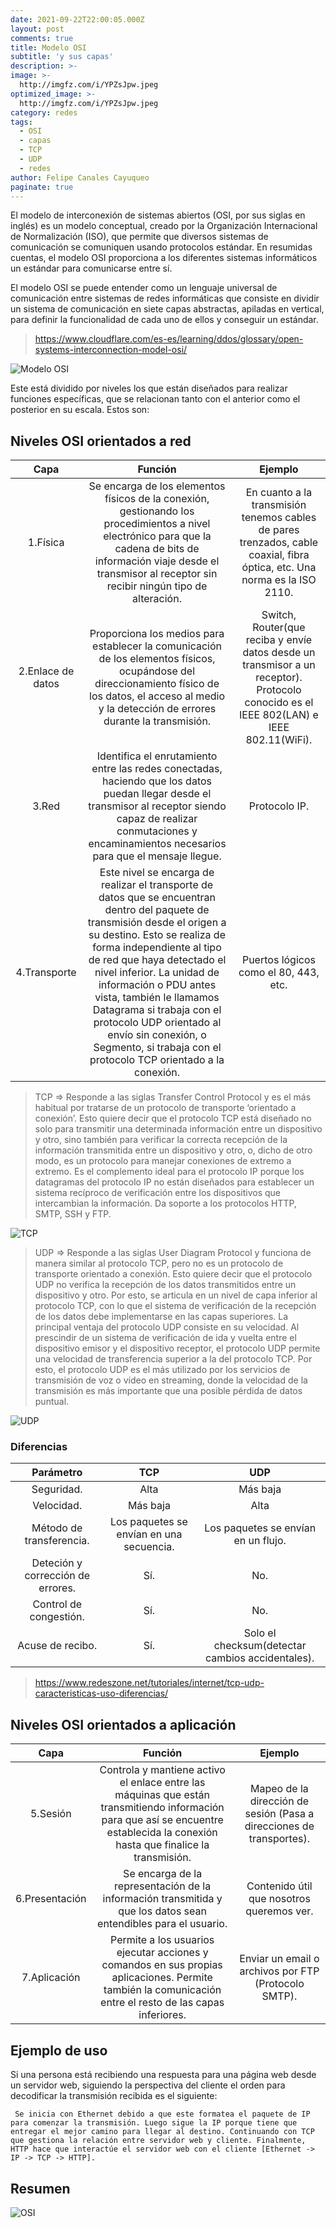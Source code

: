 ```yaml
---
date: 2021-09-22T22:00:05.000Z
layout: post
comments: true
title: Modelo OSI
subtitle: 'y sus capas'
description: >-
image: >-
  http://imgfz.com/i/YPZsJpw.jpeg
optimized_image: >-
  http://imgfz.com/i/YPZsJpw.jpeg
category: redes
tags:
  - OSI
  - capas
  - TCP
  - UDP
  - redes
author: Felipe Canales Cayuqueo
paginate: true
---
```


El modelo de interconexión de sistemas abiertos (OSI, por sus siglas en inglés) es un modelo conceptual, creado por la Organización Internacional de Normalización (ISO), que permite que diversos sistemas de comunicación se comuniquen usando protocolos estándar. En resumidas cuentas, el modelo OSI proporciona a los diferentes sistemas informáticos un estándar para comunicarse entre sí.

El modelo OSI se puede entender como un lenguaje universal de comunicación entre sistemas de redes informáticas que consiste en dividir un sistema de comunicación en siete capas abstractas, apiladas en vertical, para definir la funcionalidad de cada uno de ellos y conseguir un estándar.

>https://www.cloudflare.com/es-es/learning/ddos/glossary/open-systems-interconnection-model-osi/

![Modelo OSI](http://imgfz.com/i/upXOSz1.jpeg)

Este está dividido por niveles los que están diseñados para realizar funciones específicas, que se relacionan tanto con el anterior como el posterior en su escala. Estos son:

## Niveles OSI orientados a red

| Capa | Función | Ejemplo |
| :--------: | :-------: | :-------: |
| 1.Física | Se encarga de los elementos físicos de la conexión, gestionando los procedimientos a nivel electrónico para que la cadena de bits de información viaje desde el transmisor al receptor sin recibir ningún tipo de alteración. | En cuanto a la transmisión tenemos cables de pares trenzados, cable coaxial, fibra óptica, etc. Una norma es la ISO 2110. |
| 2.Enlace de datos | Proporciona los medios para establecer la comunicación de los elementos físicos, ocupándose del direccionamiento físico de los datos, el acceso al medio y la detección de errores durante la transmisión. | Switch, Router(que reciba y envíe datos desde un transmisor a un receptor).  Protocolo conocido es el IEEE 802(LAN) e IEEE 802.11(WiFi). | 
| 3.Red | Identifica el enrutamiento entre las redes conectadas, haciendo que los datos puedan llegar desde el transmisor al receptor siendo capaz de realizar conmutaciones y encaminamientos necesarios para que el mensaje llegue. | Protocolo IP. |
| 4.Transporte | Este nivel se encarga de realizar el transporte de datos que se encuentran dentro del paquete de transmisión desde el origen a su destino. Esto se realiza de forma independiente al tipo de red que haya detectado el nivel inferior. La unidad de información o PDU antes vista, también le llamamos Datagrama si trabaja con el protocolo UDP orientado al envío sin conexión, o Segmento, si trabaja con el protocolo TCP orientado a la conexión. | Puertos lógicos como el 80, 443, etc. |

> TCP => Responde a las siglas Transfer Control Protocol y es el más habitual por tratarse de un protocolo de transporte ‘orientado a conexión’. Esto quiere decir que el protocolo TCP está diseñado no solo para transmitir una determinada información entre un dispositivo y otro, sino también para verificar la correcta recepción de la información transmitida entre un dispositivo y otro, o, dicho de otro modo, es un protocolo para manejar conexiones de extremo a extremo. Es el complemento ideal para el protocolo IP porque los datagramas del protocolo IP no están diseñados para establecer un sistema recíproco de verificación entre los dispositivos que intercambian la información. Da soporte a los protocolos HTTP, SMTP, SSH y FTP.

![TCP](http://imgfz.com/i/xMlIgUH.gif)

> UDP => Responde a las siglas User Diagram Protocol y funciona de manera similar al protocolo TCP, pero no es un protocolo de transporte orientado a conexión. Esto quiere decir que el protocolo UDP no verifica la recepción de los datos transmitidos entre un dispositivo y otro. Por esto, se articula en un nivel de capa inferior al protocolo TCP, con lo que el sistema de verificación de la recepción de los datos debe implementarse en las capas superiores. La principal ventaja del protocolo UDP consiste en su velocidad. Al prescindir de un sistema de verificación de ida y vuelta entre el dispositivo emisor y el dispositivo receptor, el protocolo UDP permite una velocidad de transferencia superior a la del protocolo TCP. Por esto, el protocolo UDP es el más utilizado por los servicios de transmisión de voz o vídeo en streaming, donde la velocidad de la transmisión es más importante que una posible pérdida de datos puntual.


![UDP](http://imgfz.com/i/UiSD9Im.gif)

### Diferencias

| Parámetro | TCP | UDP |
| :--------: | :-------: | :-------: |
| Seguridad. | Alta | Más baja |
| Velocidad. | Más baja | Alta |
| Método de transferencia. | Los paquetes se envían en una secuencia. | Los paquetes se envían en un flujo. |
| Deteción y corrección de errores. | Sí. | No. |
| Control de congestión. | Sí. | No. |
| Acuse de recibo. | Sí. | Solo el checksum(detectar cambios accidentales). |

> https://www.redeszone.net/tutoriales/internet/tcp-udp-caracteristicas-uso-diferencias/

## Niveles OSI orientados a aplicación

| Capa | Función | Ejemplo |
| :--------: | :-------: | :-------: |
| 5.Sesión | Controla y mantiene activo el enlace entre las máquinas que están transmitiendo información para que así se encuentre establecida la conexión hasta que finalice la transmisión.  | Mapeo de la dirección de sesión (Pasa a direcciones de transportes). |
| 6.Presentación | Se encarga de la representación de la información transmitida y que los datos sean entendibles para el usuario. | Contenido útil que nosotros queremos ver. |
| 7.Aplicación | Permite a los usuarios ejecutar acciones y comandos en sus propias aplicaciones. Permite también la comunicación entre el resto de las capas inferiores.| Enviar un email o archivos por FTP (Protocolo SMTP). |

## Ejemplo de uso
Si una persona está recibiendo una respuesta para una página web desde un servidor web, siguiendo la perspectiva del cliente el orden para decodificar la transmisión recibida es el siguiente:

```
 Se inicia con Ethernet debido a que este formatea el paquete de IP para comenzar la transmisión. Luego sigue la IP porque tiene que entregar el mejor camino para llegar al destino. Continuando con TCP que gestiona la relación entre servidor web y cliente. Finalmente, HTTP hace que interactúe el servidor web con el cliente [Ethernet -> IP -> TCP -> HTTP].  
```

## Resumen
![OSI](http://imgfz.com/i/1nWNShK.png)
